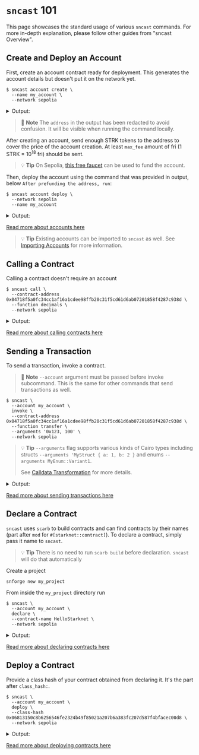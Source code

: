 # `sncast` 101

This page showcases the standard usage of various `sncast` commands.
For more in-depth explanation, please follow other guides from "sncast Overview".

## Create and Deploy an Account

First, create an account contract ready for deployment.
This generates the account details but doesn't put it on the network yet.

<!-- { "ignored": true } -->
```shell
$ sncast account create \
  --name my_account \
  --network sepolia
```

<details>
<summary>Output:</summary>

```shell
command: account create
add_profile: --add-profile flag was not set. No profile added to snfoundry.toml
address: 0x[..]
max_fee: [..]
message: Account successfully created. Prefund generated address with at least <max_fee> STRK tokens. It is good to send more in the case of higher demand.

After prefunding the address, run:
sncast account deploy --network sepolia --name my_account
```

</details>

> 📝 **Note**
> The `address` in the output has been redacted to avoid confusion.
> It will be visible when running the command locally.

After creating an account, send enough STRK tokens to the address to cover the price of the
account creation.
At least `max_fee` amount of fri (1 STRK = 10<sup>18</sup> fri) should be sent.

> 💡 **Tip**
> On Sepolia, [this free faucet](https://starknet-faucet.vercel.app/) can be used to fund the account.


Then, deploy the account using the command that was provided in output, below `After prefunding the address, run`:

<!-- { "ignored": true } -->
```shell
$ sncast account deploy \
  --network sepolia
  --name my_account
```

<details>
<summary>Output:</summary>

```shell
command: account deploy
transaction_hash: 0x[..]


To see invocation details, visit:
transaction: https://sepolia.starkscan.co/tx/0x[..]
```

</details>

[Read more about accounts here](./account-import.md)

> 💡 **Tip**
> Existing accounts can be imported to `sncast` as well. See [Importing Accounts](./account-import.md) for more
> information.

## Calling a Contract

Calling a contract doesn't require an account

```shell
$ sncast call \
  --contract-address 0x04718f5a0fc34cc1af16a1cdee98ffb20c31f5cd61d6ab07201858f4287c938d \
  --function decimals \
  --network sepolia
```

<details>
<summary>Output:</summary>

```shell
command: call
response: [0x12]
```

</details>

[Read more about calling contracts here](./call.md)

## Sending a Transaction

To send a transaction, invoke a contract.

> 📝 **Note**
> `--account` argument must be passed before invoke subcommand.
> This is the same for other commands that send transactions as well.

```shell
$ sncast \
  --account my_account \
  invoke \
  --contract-address 0x04718f5a0fc34cc1af16a1cdee98ffb20c31f5cd61d6ab07201858f4287c938d \
  --function transfer \
  --arguments '0x123, 100' \
  --network sepolia
```

> 💡 **Tip**
> `--arguments` flag supports various kinds of Cairo types including
> structs `--arguments 'MyStruct { a: 1, b: 2 }` and enums `--arguments MyEnum::Variant1`.
>
> See [Calldata Transformation](./calldata-transformation.md) for more details.

<details>
<summary>Output:</summary>

```shell
command: invoke
transaction_hash: 0x[..]

To see invocation details, visit:
transaction: https://sepolia.starkscan.co/tx/0x[..]
```

</details>

[Read more about sending transactions here](./invoke.md)

## Declare a Contract

`sncast` uses `scarb` to build contracts and can find contracts by their names (part after `mod` for
`#[starknet::contract]`).
To declare a contract, simply pass it name to `sncast`.

> 💡 **Tip**
> There is no need to run `scarb build` before declaration.
> `sncast` will do that automatically

Create a project

```shell
snforge new my_project
```

From inside the `my_project` directory run

<!-- { "ignored": true, "package_name": "hello_starknet" }  -->
```shell
$ sncast \
  --account my_account \
  declare \
  --contract-name HelloStarknet \
  --network sepolia
```

<details>
<summary>Output:</summary>

```shell
command: declare
class_hash: 0x[..]
transaction_hash: 0x[..]

To see declaration details, visit:
class: https://sepolia.starkscan.co/class/0x[..]
transaction: https://sepolia.starkscan.co/tx/0x[..]
```

</details>

[Read more about declaring contracts here](./declare.md)

## Deploy a Contract

Provide a class hash of your contract obtained from declaring it. It's the part after `class_hash:`.

<!-- { "ignored": true }  -->
```shell
$ sncast \
  --account my_account \
  deploy \
  --class-hash 0x06813150c8b6256546fe2324b49f85021a207b6a383fc207d587f4bfacec00d8 \
  --network sepolia
```

<details>
<summary>Output:</summary>

```shell
command: deploy
contract_address: 0x[..]
transaction_hash: 0x[..]

To see deployment details, visit:
contract: https://sepolia.starkscan.co/contract/0x[..]
transaction: https://sepolia.starkscan.co/tx/0x[..]
```

</details>

[Read more about deploying contracts here](./deploy.md)
